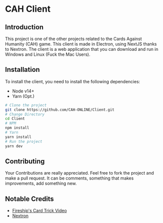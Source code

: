 # CAH Client

## Introduction
This project is one of the other projects related to the Cards Against Humanity (CAH) game. This client is made in Electron, using NextJS thanks to Nextron. The client is a web application that you can download and run in Windows and Linux (Fuck the Mac Users). 

## Installation
To install the client, you need to install the following dependencies:
- Node v14+
- Yarn (Opt.)

```bash
# Clone the project
git clone https://github.com/CAH-ONLINE/Client.git
# Change Directory
cd Client
# NPM
npm install
# Yarn
yarn install
# Run the project
yarn dev
```

## Contributing
Your Contributions are really appreciated. Feel free to fork the project and make a pull request. It can be comments, something that makes improvements, add something new. 

## Notable Credits

- [Fireship's Card Trick Video](https://www.youtube.com/watch?v=29deL9MFfWc)
- [Nextron](https://github.com/saltyshiomix/nextron)
